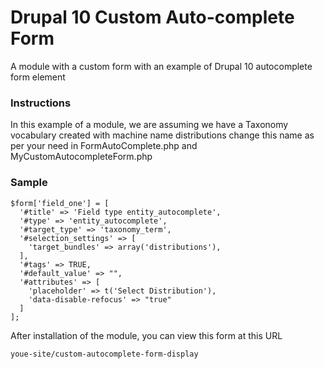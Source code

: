 # Drupal 10 Custom Auto-complete Form
A module with a custom form with an example of Drupal 10 autocomplete form element
### Instructions
In this example of a module, we are assuming we have a Taxonomy vocabulary created with machine name distributions
 change this name as per your need in FormAutoComplete.php and MyCustomAutocompleteForm.php
### Sample
```
$form['field_one'] = [
  '#title' => 'Field type entity_autocomplete',
  '#type' => 'entity_autocomplete',
  '#target_type' => 'taxonomy_term',
  '#selection_settings' => [
    'target_bundles' => array('distributions'),
  ],
  '#tags' => TRUE,
  '#default_value' => "",
  '#attributes' => [
    'placeholder' => t('Select Distribution'),
    'data-disable-refocus' => "true"
  ]
];
```
After installation of the module, you can view this form at this URL
```
youe-site/custom-autocomplete-form-display
```
